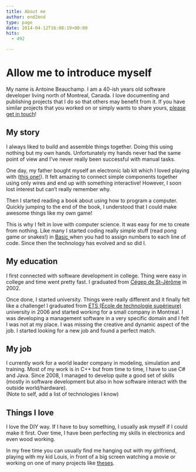 ```yaml
---
title: About me
author: end2end
type: page
date: 2014-04-12T16:08:19+00:00
hits:
  - 492

---
```

# Allow me to introduce myself

My name is Antoine Beauchamp. I am a 40-ish years old software developer living north of Montreal, Canada. I love documenting and publishing projects that I do so that others may benefit from it. If you have similar projects that you worked on or simply wants to share yours, [please get in touch](/contact/)!

## My story

I always liked to build and assemble things together. Doing this using nothing but my own hands. Unfortunately my hands never had the same point of view and I&#8217;ve never really been successful with manual tasks.

One day, my father bought myself an electronic lab kit which I loved playing with (<a title="Radio Shack 160 in 1" href="https://www.google.com/?q=160+In+One+Electronic+Project+Kit+1982+RADIO+SHACK#q=160+In+One+Electronic+Project+Kit+1982+RADIO+SHACK" target="_blank">this one!</a>). It felt amazing to connect simple components together using only wires and end up with something interactive! However, I soon lost interest but can&#8217;t really remember why.

Then I started reading a book about using how to program a computer. Quickly jumping to the end of the book, I understood that I could make awesome things like my own game!

This is why I felt in love with computer science. It was easy for me to create from nothing. Like many I started coding really simple stuff (read pong game or snakes!) in <a title="Basic Programming Language" href="https://en.wikipedia.org/wiki/BASIC" target="_blank">Basic </a>when you had to assign numbers to each line of code. Since then the technology has evolved and so did I.

## My education

I first connected with software development in college. Thing were easy in college and time went pretty fast. I graduated from <a href="http://cstj.qc.ca/">Cégep de St-Jérôme</a> in 2002.

Once done, I started university. Things were really different and it finally felt like a challenge! I graduated from <a title="My university" href="http://www.etsmtl.ca/" target="_blank">ÉTS (École de technologie supérieure)</a> university in 2006 and started working for a small company in Montreal. I was developing a management software in a very specific domain and I felt I was not at my place. I was missing the creative and dynamic aspect of the job. I started looking for a new job and found a perfect match.

## My job

I currently work for a world leader company in modeling, simulation and training. Most of my work is in C++ but from time to time, I have to use C# and Java. Since 2008, I managed to develop quite a good set of skills (mostly in software development but also in how software interact with the outside world/hardware).<br /> (Note to self, add a list of technologies I know)

## Things I love

I love the DIY way. If I have to buy something, I usually ask myself if I could make it first. Over time, I have been perfecting my skills in electronics and even wood working.

In my free time you can usually find me hanging out with my girlfriend, playing with my kid Louis, in front of a big screen watching a movie or working on one of many projects like <a title="Hobbies" href="http://www.end2endzone.com/hobbies/" target="_blank">theses</a>.
